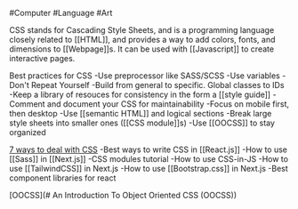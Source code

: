 #Computer #Language #Art

CSS stands for Cascading Style Sheets, and is a programming language closely related to [[HTML]], and provides a way to add colors, fonts, and dimensions to [[Webpage]]s. It can be used with [[Javascript]] to create interactive pages.

Best practices for CSS
-Use preprocessor like SASS/SCSS
	-Use variables 
	-Don't Repeat Yourself
	-Build from general to specific. Global classes to IDs
-Keep a library of resouces for consistency in the form a [[style guide]]
-Comment and document your CSS for maintainability
-Focus on mobile first, then desktop
-Use [[semantic HTML]] and logical sections
-Break large style sheets into smaller ones ([[CSS module]]s)
-Use [[OOCSS]] to stay organized



[7 ways to deal with CSS](https://www.youtube.com/watch?v=ouncVBiye_M&list=WL&index=2&ab_channel=Fireship)
-Best ways to write CSS in [[React.js]] 
-How to use [[Sass]] in [[Next.js]] 
-CSS modules tutorial 
-How to use CSS-in-JS 
-How to use [[TailwindCSS]] in Next.js
-How to use [[Bootstrap.css]] in Next.js 
-Best component libraries for react

[OOCSS](# An Introduction To Object Oriented CSS (OOCSS))
